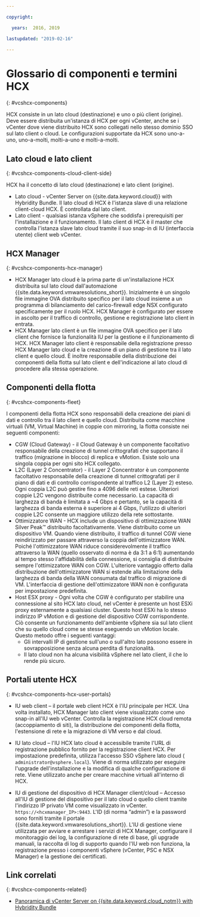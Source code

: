 ```yaml
---

copyright:

  years:  2016, 2019

lastupdated: "2019-02-16"

---
```


# Glossario di componenti e termini HCX
{: #vcshcx-components}

HCX consiste in un lato cloud (destinazione) e uno o più client
(origine). Deve essere distribuita un'istanza di HCX per ogni vCenter, anche se i vCenter dove
viene distribuito HCX sono collegati nello stesso dominio SSO sul lato client o cloud. Le configurazioni supportate da HCX sono uno-a-uno,
uno-a-molti, molti-a-uno e molti-a-molti.

## Lato cloud e lato client
{: #vcshcx-components-cloud-client-side}

HCX ha il concetto di lato cloud (destinazione) e lato client (origine).
- Lato cloud - vCenter Server on {{site.data.keyword.cloud}} with Hybridity Bundle. Il
lato cloud di HCX è l'istanza slave di una relazione client-cloud HCX. È controllata dal lato client.
- Lato client - qualsiasi istanza vSphere che soddisfa i prerequisiti per l'installazione e il funzionamento. Il lato client di HCX è il master che controlla l'istanza slave lato cloud tramite il suo snap-in di IU (interfaccia utente) client web vCenter.

## HCX Manager
{: #vcshcx-components-hcx-manager}

- HCX Manager lato cloud è la prima parte di un'installazione HCX
distribuita sul lato cloud dall'automazione {{site.data.keyword.vmwaresolutions_short}}.
Inizialmente è un singolo file immagine OVA distribuito specifico per il lato cloud insieme a un programma di bilanciamento del carico-firewall edge NSX configurato specificamente per il ruolo HCX. HCX Manager è configurato per essere in ascolto per il traffico di controllo, gestione e registrazione lato client in entrata.
- HCX Manager lato client è un file immagine OVA specifico per il lato client che fornisce la funzionalità IU per la gestione e il funzionamento di HCX. HCX Manager lato client è responsabile della registrazione presso HCX Manager lato cloud e la creazione di un piano di gestione tra il lato client e quello cloud. È inoltre responsabile della distribuzione dei componenti della flotta sul lato client e dell'indicazione al lato cloud di procedere alla stessa operazione.

## Componenti della flotta
{: #vcshcx-components-fleet}

I componenti della flotta HCX sono responsabili della creazione dei piani di dati e controllo tra il lato client e quello cloud. Distribuita come macchine virtuali (VM, Virtual Machine) in coppie con mirroring, la flotta consiste nei seguenti componenti:

- CGW (Cloud Gateway) - il Cloud Gateway è un componente facoltativo
responsabile della creazione di tunnel crittografati che supportano il traffico (migrazione in blocco) di replica e vMotion. Esiste solo una singola coppia per ogni sito HCX collegato.
- L2C (Layer 2 Concentrator) - il Layer 2 Concentrator è un componente facoltativo responsabile della creazione di tunnel crittografati per il piano di dati e di controllo corrispondente al traffico L2 (Layer 2) esteso. Ogni coppia L2C può gestire fino a 4096 delle reti estese. Ulteriori coppie L2C vengono distribuite come necessario. La capacità di larghezza di banda è limitata a ~4 Gbps e pertanto, se la capacità di larghezza di banda esterna è superiore ai 4 Gbps, l'utilizzo di ulteriori coppie L2C consente un maggiore utilizzo della rete sottostante.
- Ottimizzatore WAN - HCX include un dispositivo di ottimizzazione WAN Silver Peak™ distribuito facoltativamente. Viene distribuito come un dispositivo VM. Quando viene distribuito, il traffico di tunnel CGW viene reindirizzato per passare attraverso la coppia dell'ottimizzatore WAN.
Poiché l'ottimizzatore WAN riduce considerevolmente il traffico attraverso la WAN (quello osservato di norma è
da 3:1 a 6:1) aumentando al tempo stesso l'affidabilità della connessione, si consiglia di distribuire sempre l'ottimizzatore WAN con CGW. L'ulteriore vantaggio offerto dalla distribuzione dell'ottimizzatore WAN si estende alla limitazione della larghezza di banda della WAN consumata dal traffico di migrazione di VM. L'interfaccia di gestione dell'ottimizzatore WAN non è configurata per impostazione predefinita.
- Host ESX proxy - Ogni volta che CGW è configurato per stabilire una connessione al sito HCX lato cloud, nel vCenter è presente un host ESXi proxy esternamente a qualsiasi cluster. Questo host ESXi ha lo stesso indirizzo IP vMotion e di gestione del dispositivo CGW corrispondente. Ciò consente un funzionamento dell'ambiente vSphere
sia sul lato client che su quello cloud come se stesse eseguendo un vMotion locale. Questo metodo offre i seguenti vantaggi:
    - Gli intervalli IP di gestione sull'uno o sull'altro lato possono essere in sovrapposizione senza alcuna perdita di funzionalità.
    - Il lato cloud non ha alcuna visibilità vSphere nel lato client, il che lo rende più sicuro.

## Portali utente HCX
{: #vcshcx-components-hcx-user-portals}

- IU web client – il portale web client HCX è l'IU principale per HCX. Una volta installato, HCX Manager lato client viene visualizzato come uno snap-in all'IU web vCenter. Controlla la registrazione HCX cloud remota (accoppiamento di siti), la distribuzione dei componenti della flotta, l'estensione di rete e la migrazione di VM verso e dal cloud.

- IU lato cloud – l'IU HCX lato cloud è accessibile tramite l'URL di registrazione pubblico fornito per la registrazione client HCX. Per impostazione predefinita, utilizza l'accesso SSO vSphere lato cloud (` administrator@vsphere.local`). Viene di norma utilizzato per eseguire l'upgrade dell'installazione e la modifica di qualche configurazione di rete. Viene utilizzato anche per creare macchine virtuali all'interno di HCX.

- IU di gestione del dispositivo di HCX Manager client/cloud – Accesso all'IU di gestione del dispositivo per il lato cloud o quello client tramite l'indirizzo IP privato VM come visualizzato in vCenter.
`https://<hcxmanager_IP>:9443`. L'ID (di norma “admin”) e la password sono forniti tramite il portale {{site.data.keyword.vmwaresolutions_short}}. L'IU di gestione viene utilizzata per avviare e arrestare i servizi di HCX Manager, configurare il monitoraggio dei log, la configurazione di rete di base, gli upgrade manuali, la raccolta di log di supporto quando l'IU web non funziona, la registrazione presso i componenti vSphere (vCenter, PSC e NSX Manager) e la gestione dei certificati.

## Link correlati
{: #vcshcx-components-related}

* [Panoramica di vCenter Server on {{site.data.keyword.cloud_notm}} with Hybridity Bundle
](/docs/services/vmwaresolutions/archiref/vcs/vcs-hybridity-intro.html) 
